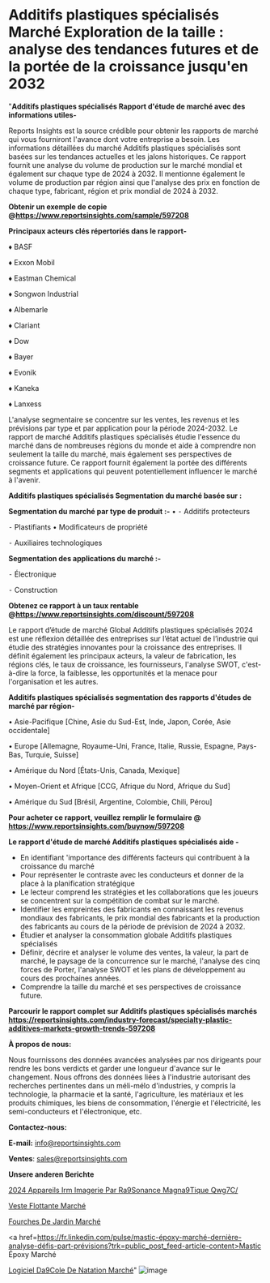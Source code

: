 # Additifs plastiques spécialisés Marché Exploration de la taille : analyse des tendances futures et de la portée de la croissance jusqu'en 2032

"<strong>Additifs plastiques spécialisés Rapport d'étude de marché avec des informations utiles-</strong>

Reports Insights est la source crédible pour obtenir les rapports de marché qui vous fourniront l'avance dont votre entreprise a besoin. Les informations détaillées du marché Additifs plastiques spécialisés sont basées sur les tendances actuelles et les jalons historiques. Ce rapport fournit une analyse du volume de production sur le marché mondial et également sur chaque type de 2024 à 2032. Il mentionne également le volume de production par région ainsi que l'analyse des prix en fonction de chaque type, fabricant, région et prix mondial de 2024 à 2032.

<strong><b>Obtenir un exemple de copie @</b></strong><a href=https://www.reportsinsights.com/sample/597208><strong><b>https://www.reportsinsights.com/sample/597208</b></strong></a>

<b>Principaux acteurs clés répertoriés dans le rapport-</b>

<b> </b>♦ BASF

♦ Exxon Mobil

♦ Eastman Chemical

♦ Songwon Industrial

♦ Albemarle

♦ Clariant

♦ Dow

♦ Bayer

♦ Evonik

♦ Kaneka

♦ Lanxess

L'analyse segmentaire se concentre sur les ventes, les revenus et les prévisions par type et par application pour la période 2024-2032. Le rapport de marché Additifs plastiques spécialisés étudie l'essence du marché dans de nombreuses régions du monde et aide à comprendre non seulement la taille du marché, mais également ses perspectives de croissance future. Ce rapport fournit également la portée des différents segments et applications qui peuvent potentiellement influencer le marché à l'avenir.

<strong>Additifs plastiques spécialisés Segmentation du marché basée sur :</strong>

<strong>Segmentation du marché par type de produit :-</strong>
•
⁃ Additifs protecteurs

⁃ Plastifiants
• Modificateurs de propriété

⁃ Auxiliaires technologiques

<strong>Segmentation des applications du marché :-</strong>

⁃ Électronique

⁃ Construction

<strong><b>Obtenez ce rapport à un taux rentable @</b></strong><a href=https://www.reportsinsights.com/discount/597208><strong><b>https://www.reportsinsights.com/discount/597208</b></strong></a>

Le rapport d’étude de marché Global Additifs plastiques spécialisés 2024 est une réflexion détaillée des entreprises sur l’état actuel de l’industrie qui étudie des stratégies innovantes pour la croissance des entreprises. Il définit également les principaux acteurs, la valeur de fabrication, les régions clés, le taux de croissance, les fournisseurs, l'analyse SWOT, c'est-à-dire la force, la faiblesse, les opportunités et la menace pour l'organisation et les autres.

<strong>Additifs plastiques spécialisés segmentation des rapports d'études de marché par région-</strong>

• Asie-Pacifique [Chine, Asie du Sud-Est, Inde, Japon, Corée, Asie occidentale]

• Europe [Allemagne, Royaume-Uni, France, Italie, Russie, Espagne, Pays-Bas, Turquie, Suisse]

• Amérique du Nord [États-Unis, Canada, Mexique]

• Moyen-Orient et Afrique [CCG, Afrique du Nord, Afrique du Sud]

• Amérique du Sud [Brésil, Argentine, Colombie, Chili, Pérou]

<strong>Pour acheter ce rapport, veuillez remplir le formulaire @   <a href=https://www.reportsinsights.com/buynow/597208>https://www.reportsinsights.com/buynow/597208</a></strong>

<strong>Le rapport d'étude de marché Additifs plastiques spécialisés aide -</strong>
<ul>
  <li>En identifiant 'importance des différents facteurs qui contribuent à la croissance du marché</li>
  <li>Pour représenter le contraste avec les conducteurs et donner de la place à la planification stratégique</li>
  <li>Le lecteur comprend les stratégies et les collaborations que les joueurs se concentrent sur la compétition de combat sur le marché.</li>
  <li>Identifier les empreintes des fabricants en connaissant les revenus mondiaux des fabricants, le prix mondial des fabricants et la production des fabricants au cours de la période de prévision de 2024 à 2032.</li>
  <li>Étudier et analyser la consommation globale Additifs plastiques spécialisés</li>
  <li>Définir, décrire et analyser le volume des ventes, la valeur, la part de marché, le paysage de la concurrence sur le marché, l'analyse des cinq forces de Porter, l'analyse SWOT et les plans de développement au cours des prochaines années.</li>
  <li>Comprendre la taille du marché et ses perspectives de croissance future.</li>
</ul>

<strong>Parcourir le rapport complet sur Additifs plastiques spécialisés marchés <a href=https://reportsinsights.com/industry-forecast/specialty-plastic-additives-markets-growth-trends-597208>https://reportsinsights.com/industry-forecast/specialty-plastic-additives-markets-growth-trends-597208</a></strong>

<strong>À propos de nous:</strong>

Nous fournissons des données avancées analysées par nos dirigeants pour rendre les bons verdicts et garder une longueur d'avance sur le changement. Nous offrons des données liées à l'industrie autorisant des recherches pertinentes dans un méli-mélo d'industries, y compris la technologie, la pharmacie et la santé, l'agriculture, les matériaux et les produits chimiques, les biens de consommation, l'énergie et l'électricité, les semi-conducteurs et l'électronique, etc.

<strong>Contactez-nous:</strong>

<strong>E-mail:</strong> <a href=mailto:info@reportsinsights.com>info@reportsinsights.com</a>

<strong>Ventes</strong>: <a href=mailto:sales@reportsinsights.com>sales@reportsinsights.com</a>

<strong>Unsere anderen Berichte</strong>

<a href=https://www.linkedin.com/pulse/2024-appareils-irm-imagerie-par-r%C3%A9sonance-magn%C3%A9tique-qwg7c/>2024 Appareils Irm Imagerie Par Ra9Sonance Magna9Tique Qwg7C/</a>

<a href=https://www.linkedin.com/pulse/veste-flottante-march%C3%A9-de-la-taille-2024-%C3%A0-34dnc/>Veste Flottante Marché</a>

<a href=https://www.linkedin.com/pulse/fourches-de-jardin-marché-analyse-des-applications-bvrhc/>Fourches De Jardin Marché</a>

<a href=https://fr.linkedin.com/pulse/mastic-époxy-marché-dernière-analyse-défis-part-prévisions?trk=public_post_feed-article-content>Mastic Époxy Marché</a>

<a href=https://www.linkedin.com/pulse/logiciel-d%C3%A9cole-de-natation-march%C3%A9-rapport-enuif/>Logiciel Da9Cole De Natation Marché</a>"
![image](https://github.com/daminid12/RItrends/assets/158430485/98160821-9f45-4081-931f-0cf58dffd459)
